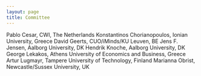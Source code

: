 ```yaml
---
layout: page
title: Committee
---
```


Pablo Cesar, CWI, The Netherlands
Konstantinos Chorianopoulos, Ionian University, Greece
David Geerts, CUO/iMinds/KU Leuven, BE
Jens F. Jensen, Aalborg University, DK
Hendrik Knoche, Aalborg University, DK
George Lekakos, Athens University of Economics and Business, Greece
Artur Lugmayr, Tampere University of Technology, Finland
Marianna Obrist, Newcastle/Sussex University, UK

